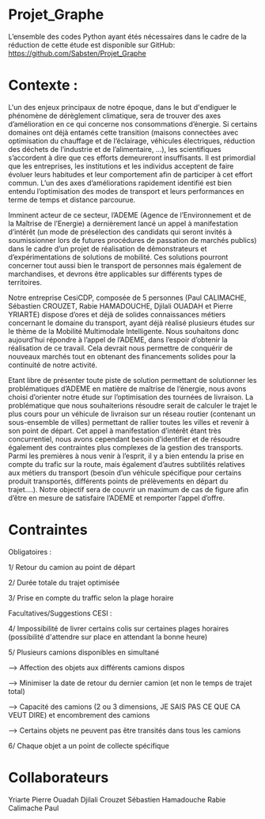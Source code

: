 # Projet_Graphe

L’ensemble des codes Python ayant étés nécessaires dans le cadre de la réduction de cette étude est disponible sur GitHub:
https://github.com/Sabsten/Projet_Graphe

# Contexte : 
L'un des enjeux principaux de notre époque, dans le but d'endiguer le phénomène de dérèglement climatique, sera de trouver des axes d’amélioration en ce qui concerne nos consommations d’énergie. Si certains domaines ont déjà entamés cette transition (maisons connectées avec optimisation du chauffage et de l’éclairage, véhicules électriques, réduction des déchets de l’industrie et de l’alimentaire, …), les scientifiques s’accordent à dire que ces efforts demeureront insuffisants. Il est primordial que les entreprises, les institutions et les individus acceptent de faire évoluer leurs habitudes et leur comportement afin de participer à cet effort commun. L’un des axes d’améliorations rapidement identifié est bien entendu l’optimisation des modes de transport et leurs performances en terme de temps et distance parcourue. 

Imminent acteur de ce secteur, l’ADEME (Agence de l’Environnement et de la Maîtrise de l’Energie) a dernièrement lancé un appel à manifestation d’intérêt (un mode de présélection des candidats qui seront invités à soumissionner lors de futures procédures de passation de marchés publics) dans le cadre d’un projet de réalisation de démonstrateurs et d’expérimentations de solutions de mobilité. Ces solutions pourront concerner tout aussi bien le transport de personnes mais également de marchandises, et devrons être applicables sur différents types de territoires.

Notre entreprise CesiCDP, composée de 5 personnes (Paul CALIMACHE, Sébastien CROUZET, Rabie HAMADOUCHE, Djilali OUADAH et Pierre YRIARTE) dispose d’ores et déjà de solides connaissances métiers concernant le domaine du transport, ayant déjà réalisé plusieurs études sur le thème de la Mobilité Multimodale Intelligente. Nous souhaitons donc aujourd’hui répondre à l’appel de l’ADEME, dans l’espoir d’obtenir la réalisation de ce travail. Cela devrait nous permettre de conquérir de nouveaux marchés tout en obtenant des financements solides pour la continuité de notre activité.

Etant libre de présenter toute piste de solution permettant de solutionner les problématiques d’ADEME en matière de maîtrise de l’énergie, nous avons choisi d’orienter notre étude sur l’optimisation des tournées de livraison. La problématique que nous souhaiterions résoudre serait de calculer le trajet le plus cours pour un véhicule de livraison sur un réseau routier (contenant un sous-ensemble de villes) permettant de rallier toutes les villes et revenir à son point de départ. Cet appel à manifestation d’intérêt étant très concurrentiel, nous avons cependant besoin d’identifier et de résoudre également des contraintes plus complexes de la gestion des transports. Parmi les premières à nous venir à l’esprit, il y a bien entendu la prise en compte du trafic sur la route, mais également d’autres subtilités relatives aux métiers du transport (besoin d’un véhicule spécifique pour certains produit transportés, différents points de prélèvements en départ du trajet….). Notre objectif sera de couvrir un maximum de cas de figure afin d’être en mesure de satisfaire l’ADEME et remporter l’appel d’offre.

# Contraintes

Obligatoires : 

1/ Retour du camion au point de départ 

2/ Durée totale du trajet optimisée

3/ Prise en compte du traffic selon la plage horaire

Facultatives/Suggestions CESI : 

4/ Impossibilité de livrer certains colis sur certaines plages horaires (possibilité d'attendre sur place en attendant la bonne heure)

5/ Plusieurs camions disponibles en simultané 

  --> Affection des objets aux différents camions dispos 
  
  --> Minimiser la date de retour du dernier camion (et non le temps de trajet total)
  
  --> Capacité des camions (2 ou 3 dimensions, JE SAIS PAS CE QUE CA VEUT DIRE) et encombrement des camions 
  
  --> Certains objets ne peuvent pas être transités dans tous les camions 
  
6/ Chaque objet a un point de collecte spécifique

# Collaborateurs

Yriarte Pierre
Ouadah Djilali
Crouzet Sébastien
Hamadouche Rabie
Calimache Paul

